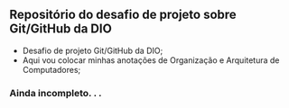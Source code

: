 ## Repositório do desafio de projeto sobre Git/GitHub da DIO
- Desafio de projeto Git/GitHub da DIO;
- Aqui vou colocar minhas anotações de Organização e Arquitetura de Computadores;

### Ainda incompleto. . .

